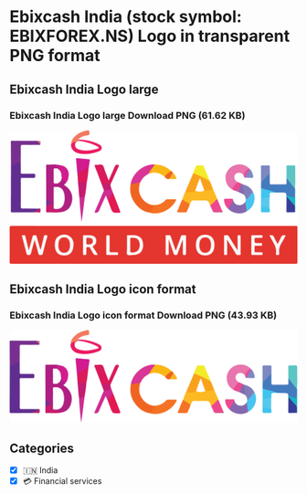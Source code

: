 # Ebixcash India (stock symbol: EBIXFOREX.NS) Logo in transparent PNG format

## Ebixcash India Logo large

### Ebixcash India Logo large Download PNG (61.62 KB)

![Ebixcash India Logo large Download PNG (61.62 KB)](/img/orig/EBIXFOREX.NS_BIG-f28a7f62.png)

## Ebixcash India Logo icon format

### Ebixcash India Logo icon format Download PNG (43.93 KB)

![Ebixcash India Logo icon format Download PNG (43.93 KB)](/img/orig/EBIXFOREX.NS-e449cbba.png)



## Categories
- [x] 🇮🇳 India
- [x] 💳 Financial services
